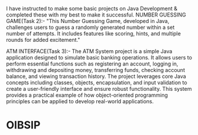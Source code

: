 I have instructed to make some basic projects on Java Development & completed these with my best to make it successful.
NUMBER GUESSING GAME(Task 2):-
"This Number Guessing Game, developed in Java, challenges users to guess a randomly generated number within a set number of attempts. It includes features like scoring, hints, and multiple rounds for added excitement."

ATM INTERFACE(Task 3):-
The ATM System project is a simple Java application designed to simulate basic banking operations. It allows users to perform essential functions such as registering an account, logging in, withdrawing and depositing money, transferring funds, checking account balance, and viewing transaction history. The project leverages core Java concepts including classes, objects, encapsulation, and input validation to create a user-friendly interface and ensure robust functionality. This system provides a practical example of how object-oriented programming principles can be applied to develop real-world applications.

# OIBSIP
